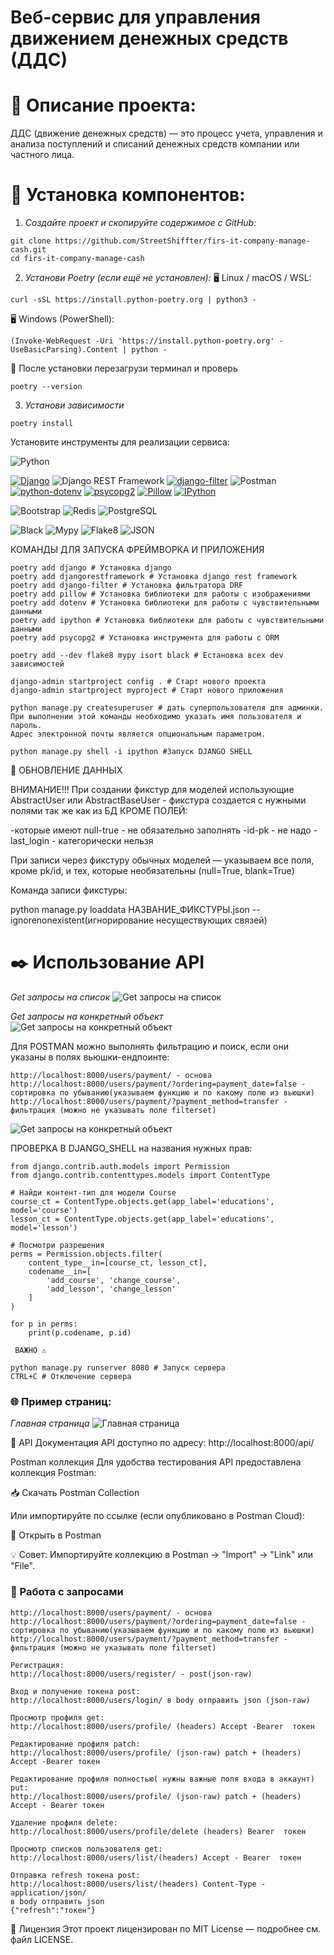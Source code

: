 #  Веб-сервис для управления движением денежных средств (ДДС)

# 🔖 Описание проекта:

ДДС (движение денежных средств) — это процесс учета, управления и анализа
поступлений и списаний денежных средств компании или частного лица.

# 🔧 Установка компонентов:


1. *Создайте проект и скопируйте содержимое с GitHub:*
```
git clone https://github.com/StreetShiffter/firs-it-company-manage-cash.git
cd firs-it-company-manage-cash
```
2. *Установи Poetry (если ещё не установлен):*
🖥 Linux / macOS / WSL:

```curl -sSL https://install.python-poetry.org | python3 -```

🖥 Windows (PowerShell):

```(Invoke-WebRequest -Uri 'https://install.python-poetry.org' -UseBasicParsing).Content | python -```

🔄 После установки перезагрузи терминал и проверь

```poetry --version```

3. *Установи зависимости*

```poetry install```


 Установите инструменты для реализации сервиса:

![Python](https://img.shields.io/badge/Python-3.13-green?logo=python&logoColor=white)

[![Django](https://img.shields.io/badge/Django-3.2.0-%2311677A?logo=django&logoColor=white&style=flat&labelColor=black)]( https://www.djangoproject.com/ )
![Django REST Framework](https://img.shields.io/badge/DJANGO-REST_FRAMEWORK-ff69b4?style=for-the-badge&logo=django&logoColor=white)
[![django-filter](https://img.shields.io/badge/django--filter-4.0.0-blue?logo=django&logoColor=white&style=for-the-badge)](https://django-filter.readthedocs.io/)
![Postman](https://img.shields.io/badge/Postman-FF6C37?style=for-the-badge&logo=postman&logoColor=white)
[![python-dotenv](https://img.shields.io/badge/python--dotenv-black?logo=envoy&logoColor=orange)]( https://pypi.org/project/python-dotenv/ )
[![psycopg2](https://img.shields.io/badge/psycopg2-%233178C6?logo=postgresql&logoColor=white)]( https://pypi.org/project/psycopg2/ )
[![Pillow](https://img.shields.io/badge/Pillow-%23FF6B6B?logo=python&logoColor=white&style=flat&labelColor=black)]( https://pypi.org/project/Pillow/ )
[![IPython](https://img.shields.io/badge/IPython-%23779ECB?logo=ipython&logoColor=white&style=flat&labelColor=black)]( https://pypi.org/project/ipython/ )

![Bootstrap](https://img.shields.io/badge/Bootstrap-5.3-purple?logo=bootstrap&logoColor=white)
![Redis](https://img.shields.io/badge/Redis-cache-8a2be2?logo=redis&logoColor=white)
![PostgreSQL](https://img.shields.io/badge/PostgreSQL-16-blue?style=for-the-badge&logo=postgresql&logoColor=white)

![Black](https://img.shields.io/badge/black-000000?style=flat&logo=python&logoColor=white)
![Mypy](https://img.shields.io/badge/mypy-checked-blue.svg?logo=python&logoColor=green)
![Flake8](https://img.shields.io/badge/flake8-checked-blue.svg?logo=python&logoColor=blue)
![JSON](https://img.shields.io/badge/json-5E5C5C?logo=json&logoColor=red)

КОМАНДЫ ДЛЯ ЗАПУСКА ФРЕЙМВОРКА И ПРИЛОЖЕНИЯ
```
poetry add django # Установка django
poetry add djangorestframework # Установка django rest framework
poetry add django-filter # Установка фильтратора DRF
poetry add pillow # Установка библиотеки для работы с изображениями
poetry add dotenv # Установка библиотеки для работы с чувствительными данными
poetry add ipython # Установка библиотеки для работы с чувствительными данными
poetry add psycopg2 # Установка инструмента для работы с ORM

poetry add --dev flake8 mypy isort black # Eстановка всех dev зависимостей 

django-admin startproject config . # Старт нового проекта
django-admin startproject myproject # Старт нового приложения

python manage.py createsuperuser # дать суперпользователя для админки.
При выполнении этой команды необходимо указать имя пользователя и пароль.
Адрес электронной почты является опциональным параметром.

python manage.py shell -i ipython #Запуск DJANGO SHELL

```
🔄 ОБНОВЛЕНИЕ ДАННЫХ

ВНИМАНИЕ!!!
При создании фикстур для моделей использующие AbstractUser или AbstractBaseUser - фикстура создается
с нужными полями так же как из БД КРОМЕ ПОЛЕЙ:

-которые имеют null-true - не обязательно заполнять
-id-pk - не надо
-last_login - категорически нельзя

При записи через фикстуру обычных моделей — указываем все поля, кроме pk/id,
и тех, которые необязательны (null=True, blank=True)

Команда записи фикстуры:

python manage.py loaddata НАЗВАНИЕ_ФИКСТУРЫ.json --ignorenonexistent(игнорирование несуществующих связей)


# ✒️ Использование API
*Get запросы на список*
![Get запросы на список](./media/get.jpg)

*Get запросы на конкретный объект*
![Get запросы на конкретный объект](./media/get_pk.jpg)

Для POSTMAN можно выполнять фильтрацию и поиск, если они указаны в полях вьюшки-ендпоинте:
```
http://localhost:8000/users/payment/ - основа
http://localhost:8000/users/payment/?ordering=payment_date=false - сортировка по убыванию(указываем функцию и по какому полю из вьюшки)
http://localhost:8000/users/payment/?payment_method=transfer - фильтрация (можно не указывать поле filterset) 
```
![Get запросы на конкретный объект](./media/endpoint_filter_ordering.jpg)

ПРОВЕРКА В DJANGO_SHELL на названия нужных прав:
```
from django.contrib.auth.models import Permission
from django.contrib.contenttypes.models import ContentType

# Найди контент-тип для модели Course
course_ct = ContentType.objects.get(app_label='educations', model='course')
lesson_ct = ContentType.objects.get(app_label='educations', model='lesson')

# Посмотри разрешения
perms = Permission.objects.filter(
    content_type__in=[course_ct, lesson_ct],
    codename__in=[
        'add_course', 'change_course',
        'add_lesson', 'change_lesson'
    ]
)

for p in perms:
    print(p.codename, p.id)
```


```
️ ВАЖНО ⚠️

python manage.py runserver 8080 # Запуск сервера
CTRL+С # Отключение сервера
```
### 🌐 Пример страниц:
*Главная страница*
![Главная страница](./static/mailservices/images/home.jpg)


📡 API Документация
API доступно по адресу: http://localhost:8000/api/

Postman коллекция
Для удобства тестирования API предоставлена коллекция Postman:

📥 Скачать Postman Collection

Или импортируйте по ссылке (если опубликовано в Postman Cloud):

🔗 Открыть в Postman

💡 Совет: Импортируйте коллекцию в Postman → "Import" → "Link" или "File". 
### 📶 Работа с запросами
```
http://localhost:8000/users/payment/ - основа
http://localhost:8000/users/payment/?ordering=payment_date=false - сортировка по убыванию(указываем функцию и по какому полю из вьюшки)
http://localhost:8000/users/payment/?payment_method=transfer - фильтрация (можно не указывать поле filterset) 

Регистрация:
http://localhost:8000/users/register/ - post(json-raw)

Вход и получение токена post:
http://localhost:8000/users/login/ в body отправить json (json-raw)

Просмотр профиля get:
http://localhost:8000/users/profile/ (headers) Accept -Bearer  токен 

Редактирование профиля patch:
http://localhost:8000/users/profile/ (json-raw) patch + (headers) Accept -Bearer токен

Редактирование профиля полностью( нужны важные поля входа в аккаунт) put:
http://localhost:8000/users/profile/ (json-raw) patch + (headers) Accept - Bearer токен 

Удаление профиля delete:
http://localhost:8000/users/profile/delete (headers) Bearer  токен 

Просмотр списков пользователя get:
http://localhost:8000/users/list/(headers) Accept - Bearer  токен 

Отправка refresh токена post:
http://localhost:8000/users/list/(headers) Content-Type - application/json/ 
в body отправить json
{"refresh":"токен"} 
```
📄 Лицензия
Этот проект лицензирован по MIT License — подробнее см. файл LICENSE.